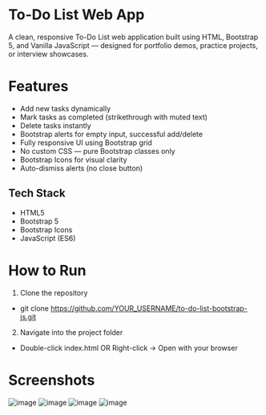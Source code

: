 # To-Do List Web App
A clean, responsive To-Do List web application built using HTML, Bootstrap 5, and Vanilla JavaScript — designed for portfolio demos, practice projects, or interview showcases.

# Features
- Add new tasks dynamically  
- Mark tasks as completed (strikethrough with muted text)  
- Delete tasks instantly  
- Bootstrap alerts for empty input, successful add/delete  
- Fully responsive UI using Bootstrap grid  
- No custom CSS — pure Bootstrap classes only  
- Bootstrap Icons for visual clarity  
- Auto-dismiss alerts (no close button)

## Tech Stack
- HTML5 
- Bootstrap 5  
- Bootstrap Icons  
- JavaScript (ES6)

# How to Run
1. Clone the repository
- git clone https://github.com/YOUR_USERNAME/to-do-list-bootstrap-js.git

2. Navigate into the project folder
- Double-click index.html OR Right-click → Open with your browser

# Screenshots
![image](https://github.com/user-attachments/assets/e20cb6fd-24c5-4d90-aa40-d0132416aebb)
![image](https://github.com/user-attachments/assets/89fda239-429d-4900-ac53-c86d8d2cc7ff)
![image](https://github.com/user-attachments/assets/73b70403-53de-4722-8957-2b9c5ec9194e)
![image](https://github.com/user-attachments/assets/bd7616e4-4651-460a-8d1f-0c659a9b3b85)
